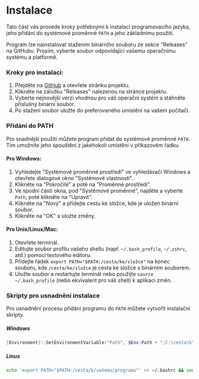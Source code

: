 # Instalace

Tato část vás provede kroky potřebnými k instalaci programovacího jazyka, jeho přidání do systémové proměnné `PATH` a jeho základnímu použití.

Program lze nainstalovat stažením binárního souboru ze sekce "Releases" na GitHubu. Prosím, vyberte soubor odpovídající vašemu operačnímu systému a platformě.


### Kroky pro instalaci:

1. Přejděte na [GitHub](https://github.com/simonralek/vyq) a otevřete stránku projektu.
2. Klikněte na záložku "Releases" nalezenou na stránce projektu.
3. Vyberte nejnovější verzi vhodnou pro váš operační systém a stáhněte příslušný binární soubor.
4. Po stažení soubor uložte do preferovaného umístění na vašem počítači.


### Přidání do PATH

Pro snadnější použití můžete program přidat do systémové proměnné `PATH`. Tím umožníte jeho spouštění z jakéhokoli umístění v příkazovém řádku.

#### Pro Windows:

1. Vyhledejte "Systémové proměnné prostředí" ve vyhledávači Windows a otevřete dialogové okno "Systémové vlastnosti".
2. Klikněte na "Pokročilé" a poté na "Proměnné prostředí".
3. Ve spodní části okna, pod "Systémové proměnné", najděte a vyberte `Path`, poté klikněte na "Upravit".
4. Klikněte na "Nový" a přidejte cestu ke složce, kde je uložen binární soubor.
5. Klikněte na "OK" a uložte změny.

#### Pro Unix/Linux/Mac:

1. Otevřete terminál.
2. Editujte soubor profilu vašeho shellu (např. `~/.bash_profile`, `~/.zshrc`, atd.) pomocí textového editoru.
3. Přidejte řádek `export PATH="$PATH:/cesta/ke/složce"` na konec souboru, kde `/cesta/ke/složce` je cesta ke složce s binárním souborem.
4. Uložte soubor a restartujte terminál nebo použijte `source ~/.bash_profile` (nebo ekvivalent pro váš shell) k aplikaci změn.

### Skripty pro usnadnění instalace

Pro usnadnění procesu přidání programu do `PATH` můžete vytvořit instalační skripty.

##### Windows
```powershell
[Environment]::SetEnvironmentVariable("Path", $Env:Path + ";C:\cesta\k\vašemu\programu", [EnvironmentVariableTarget]::User)
```

##### Linux
```bash
echo 'export PATH="$PATH:/cesta/k/vašemu/programu"' >> ~/.bashrc && source ~/.bashrc
```
